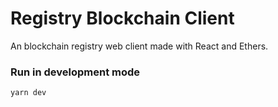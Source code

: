 # Registry Blockchain Client

An blockchain registry web client made with React and Ethers.

### Run in development mode

```sh
yarn dev
```
